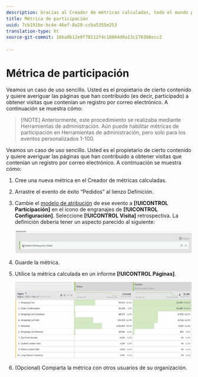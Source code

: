 ```yaml
---
description: Gracias al Creador de métricas calculadas, todo el mundo puede crear una métrica de participación.
title: Métrica de participación
uuid: 7cb191be-bc4e-46ef-8a20-ccba5355e253
translation-type: ht
source-git-commit: 16ba0b12e0f70112f4c10804d0a13c278388ecc2

---
```



# Métrica de participación

Veamos un caso de uso sencillo. Usted es el propietario de cierto contenido y quiere averiguar las páginas que han contribuido (es decir, participado) a obtener visitas que contenían un registro por correo electrónico. A continuación se muestra cómo:

> [!NOTE] Anteriormente, este procedimiento se realizaba mediante Herramientas de administración. Aún puede habilitar métricas de participación en Herramientas de administración, pero solo para los eventos personalizados 1-100.

Veamos un caso de uso sencillo. Usted es el propietario de cierto contenido y quiere averiguar las páginas que han contribuido a obtener visitas que contenían un registro por correo electrónico. A continuación se muestra cómo:

1. Cree una nueva métrica en el Creador de métricas calculadas.
1. Arrastre el evento de éxito “Pedidos” al lienzo Definición.
1. Cambie el [modelo de atribución](/help/components/c-calcmetrics/c-workflow/cm-workflow/c-build-metrics/m-metric-type-alloc.md) de ese evento a **[!UICONTROL Participación]** en el icono de engranajes de **[!UICONTROL Configuración]**. Seleccione **[!UICONTROL Visita]** retrospectiva. La definición debería tener un aspecto parecido al siguiente:

   ![](assets/participation.png)

1. Guarde la métrica.
1. Utilice la métrica calculada en un informe **[!UICONTROL Páginas]**.

   ![](assets/participation-pages.png)

1. (Opcional) Comparta la métrica con otros usuarios de su organización.

